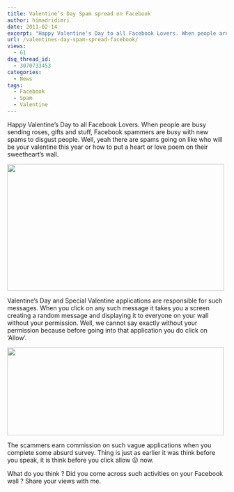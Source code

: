 ```yaml
---
title: Valentine’s Day Spam spread on Facebook
author: himadridimri
date: 2011-02-14
excerpt: "Happy Valentine's Day to all Facebook Lovers. When people are busy sending roses, gifts and stuff, Facebook spammers are busy with new spams to disgust people. Well, yeah there are spams going on like who will be your valentine this year or how to put a heart or love poem on their sweetheart's wall."
url: /valentines-day-spam-spread-facebook/
views:
  - 61
dsq_thread_id:
  - 3070733453
categories:
  - News
tags:
  - Facebook
  - Spam
  - Valentine
---
```

Happy Valentine&#8217;s Day to all Facebook Lovers. When people are busy sending roses, gifts and stuff, Facebook spammers are busy with new spams to disgust people. Well, yeah there are spams going on like who will be your valentine this year or how to put a heart or love poem on their sweetheart&#8217;s wall.

[<img class="alignnone size-full wp-image-5733" src="http://cdn.devilsworkshop.org/files/2011/02/valentine-message.jpg" alt="" width="498" height="290" />][1]

Valentine&#8217;s Day and Special Valentine applications are responsible for such messages. When you click on any such message it takes you a screen creating a random message and displaying it to everyone on your wall without your permission. Well, we cannot say exactly without your permission because before going into that application you do click on &#8216;Allow&#8217;.

[<img class="alignnone size-full wp-image-5734" src="http://cdn.devilsworkshop.org/files/2011/02/valentine-messages-2011.jpg" alt="" width="497" height="201" />][2]

The scammers earn commission on such vague applications when you complete some absurd survey. Thing is just as earlier it was think before you speak, it is think before you click allow 😛 now.

What do you think ? Did you come across such activities on your Facebook wall ? Share your views with me.

 [1]: http://cdn.devilsworkshop.org/files/2011/02/valentine-message.jpg
 [2]: http://cdn.devilsworkshop.org/files/2011/02/valentine-messages-2011.jpg
